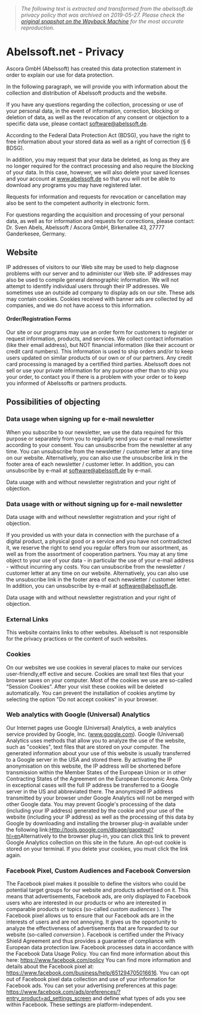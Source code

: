 > *The following text is extracted and transformed from the abelssoft.de privacy policy that was archived on 2019-05-27. Please check the [original snapshot on the Wayback Machine](https://web.archive.org/web/20190527122804id_/https%3A//www.abelssoft.de/en/privacy) for the most accurate reproduction.*

# Abelssoft.net - Privacy

Ascora GmbH (Abelssoft) has created this data protection statement in order to explain our use for data protection.

In the following paragraph, we will provide you with information about the collection and distribution of Abelssoft products and the website.

If you have any questions regarding the collection, processing or use of your personal data, in the event of information, correction, blocking or deletion of data, as well as the revocation of any consent or objection to a specific data use, please contact software@abelssoft.de.

According to the Federal Data Protection Act (BDSG), you have the right to free information about your stored data as well as a right of correction (§ 6 BDSG).

In addition, you may request that your data be deleted, as long as they are no longer required for the contract processing and also require the blocking of your data. In this case, however, we will also delete your saved licenses and your account at www.abelssoft.de so that you will not be able to download any programs you may have registered later.

Requests for information and requests for revocation or cancellation may also be sent to the competent authority in electronic form.

For questions regarding the acquisition and processing of your personal data, as well as for information and requests for corrections, please contact: Dr. Sven Abels, Abelssoft / Ascora GmbH, Birkenallee 43, 27777 Ganderkesee, Germany.

## Website

IP addresses of visitors to our Web site may be used to help diagnose problems with our server and to administer our Web site. IP addresses may also be used to compile general demographic information. We will not attempt to identify individual users through their IP addresses. We sometimes use an outside ad company to display ads on our site. These ads may contain cookies. Cookies received with banner ads are collected by ad companies, and we do not have access to this information.

#### Order/Registration Forms

Our site or our programs may use an order form for customers to register or request information, products, and services. We collect contact information (like their email address), but NOT financial information (like their account or credit card numbers). This information is used to ship orders and/or to keep users updated on similar products of our own or of our partners. Any credit card processing is managed by a certified third parties. Abelssoft does not sell or use your private information for any purpose other than to ship you your order, to contact you if there is a problem with your order or to keep you informed of Abelssofts or partners products.

## Possibilities of objecting

### Data usage when signing up for e-mail newsletter

When you subscribe to our newsletter, we use the data required for this purpose or separately from you to regularly send you our e-mail newsletter according to your consent. You can unsubscribe from the newsletter at any time. You can unsubscribe from the newsletter / customer letter at any time on our website. Alternatively, you can also use the unsubscribe link in the footer area of ​​each newsletter / customer letter. In addition, you can unsubscribe by e-mail at software@abelssoft.de by e-mail.  

Data usage with and without newsletter registration and your right of objection.

### Data usage with or without signing up for e-mail newsletter 

Data usage with and without newsletter registration and your right of objection.

If you provided us with your data in connection with the purchase of a digital product, a physical good or a service and you have not contradicted it, we reserve the right to send you regular offers from our assortment, as well as from the assortment of cooperation partners. You may at any time object to your use of your data - in particular the use of your e-mail address - without incurring any costs. You can unsubscribe from the newsletter / customer letter at any time on our website. Alternatively, you can also use the unsubscribe link in the footer area of ​​each newsletter / customer letter. In addition, you can unsubscribe by e-mail at [software@abelssoft.de](mailto:software@abelssoft.de).

Data usage with and without newsletter registration and your right of objection.

### External Links

This website contains links to other websites. Abelssoft is not responsible for the privacy practices or the content of such websites.

### Cookies

On our websites we use cookies in several places to make our services user-friendly,eff ective and secure. Cookies are small text files that your browser saves on your computer. Most of the cookies we use are so-called “Session Cookies”. After your visit these cookies will be deleted automatically. You can prevent the installation of cookies anytime by selecting the option "Do not accept cookies" in your browser.

### Web analytics with Google (Universal) Analytics

Our Internet pages use Google (Universal) Analytics, a web analytics service provided by Google, Inc. (www.google.com). Google (Universal) Analytics uses methods that allow you to analyze the use of the website, such as "cookies", text files that are stored on your computer. The generated information about your use of this website is usually transferred to a Google server in the USA and stored there. By activating the IP anonymisation on this website, the IP address will be shortened before transmission within the Member States of the European Union or in other Contracting States of the Agreement on the European Economic Area. Only in exceptional cases will the full IP address be transferred to a Google server in the US and abbreviated there. The anonymized IP address transmitted by your browser under Google Analytics will not be merged with other Google data. You may prevent Google's processing of the data (including your IP address) generated by the cookie and your use of the website (including your IP address) as well as the processing of this data by Google by downloading and installing the browser plug-in available under the following link:[Http://tools.google.com/dlpage/gaoptout?hl=en](https://www.google.com/url?q=http://tools.google.com/dlpage/gaoptout?hl%3Den&sa=D&ust=1502452535926000&usg=AFQjCNFcDMEtDVROQOx3sM130v8pmpoU-w)Alternatively to the browser plug-in, you can click this link to prevent Google Analytics collection on this site in the future. An opt-out cookie is stored on your terminal. If you delete your cookies, you must click the link again.

### Facebook Pixel, Custom Audiences and Facebook Conversion

The Facebook pixel makes it possible to define the visitors who could be potential target groups for our website and products advertised on it. This means that advertisements, Facebook ads, are only displayed to Facebook users who are interested in our products or who are interested in comparable products or topics (so-called _custom audiences_ ). The Facebook pixel allows us to ensure that our Facebook ads are in the interests of users and are not annoying. It gives us the opportunity to analyze the effectiveness of advertisements that are forwarded to our website (so-called _conversion_ ). Facebook is certified under the Privacy Shield Agreement and thus provides a guarantee of compliance with European data protection law. Facebook processes data in accordance with the Facebook Data Usage Policy. You can find more information about this here: <https://www.facebook.com/policy> You can find more information and details about the Facebook pixel at: <https://www.facebook.com/business/help/651294705016616>. You can opt out of Facebook pixel data collection and use of your information for Facebook ads. You can set your advertising preferences at this page: <https://www.facebook.com/ads/preferences/?entry_product=ad_settings_screen> and define what types of ads you see within Facebook. These settings are platform-independent.
